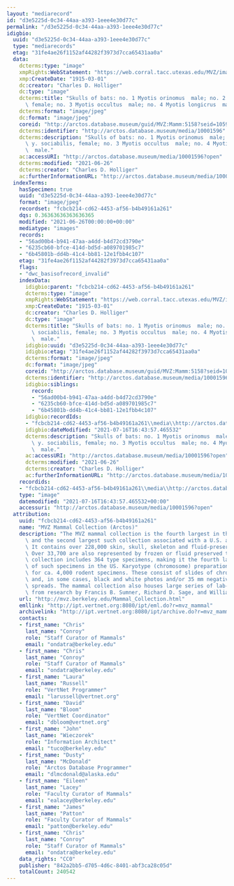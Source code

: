 ```yaml
---
layout: "mediarecord"
id: "d3e5225d-0c34-44aa-a393-1eee4e30d77c"
permalink: "/d3e5225d-0c34-44aa-a393-1eee4e30d77c"
idigbio:
  uuid: "d3e5225d-0c34-44aa-a393-1eee4e30d77c"
  type: "mediarecords"
  etag: "31fe4ae26f1152af44282f3973d7cca65431aa0a"
  data:
    dcterms:type: "image"
    xmpRights:WebStatement: "https://web.corral.tacc.utexas.edu/MVZ/images/MVZ_img/cards/jpg/img_card_1487.jpg"
    xmp:CreateDate: "1915-03-01"
    dc:creator: "Charles D. Holliger"
    dc:type: "image"
    dcterms:title: "Skulls of bats: no. 1 Myotis orinomus  male; no. 2 Myotis y. sociabilis,\
      \ female; no. 3 Myotis occultus  male; no. 4 Myotis longicrus  male."
    dcterms:format: "image/jpeg"
    dc:format: "image/jpeg"
    coreid: "http://arctos.database.museum/guid/MVZ:Mamm:5158?seid=1059477"
    dcterms:identifier: "http://arctos.database.museum/media/10001596"
    dcterms:description: "Skulls of bats: no. 1 Myotis orinomus  male; no. 2 Myotis\
      \ y. sociabilis, female; no. 3 Myotis occultus  male; no. 4 Myotis longicrus\
      \  male."
    ac:accessURI: "http://arctos.database.museum/media/10001596?open"
    dcterms:modified: "2021-06-26"
    dcterms:creator: "Charles D. Holliger"
    ac:furtherInformationURL: "http://arctos.database.museum/media/10001596"
  indexTerms:
    hasSpecimen: true
    uuid: "d3e5225d-0c34-44aa-a393-1eee4e30d77c"
    format: "image/jpeg"
    recordset: "fcbcb214-cd62-4453-af56-b4b49161a261"
    dqs: 0.36363636363636365
    modified: "2021-06-26T00:00:00+00:00"
    mediatype: "images"
    records:
    - "56ad00b4-b941-47aa-a4dd-b4d72cd3790e"
    - "6235cb60-bfce-414d-bd5d-a089701985c7"
    - "6b45801b-dd4b-41c4-bb81-12e1fbb4c107"
    etag: "31fe4ae26f1152af44282f3973d7cca65431aa0a"
    flags:
    - "dwc_basisofrecord_invalid"
    indexData:
      idigbio:parent: "fcbcb214-cd62-4453-af56-b4b49161a261"
      dcterms:type: "image"
      xmpRights:WebStatement: "https://web.corral.tacc.utexas.edu/MVZ/images/MVZ_img/cards/jpg/img_card_1487.jpg"
      xmp:CreateDate: "1915-03-01"
      dc:creator: "Charles D. Holliger"
      dc:type: "image"
      dcterms:title: "Skulls of bats: no. 1 Myotis orinomus  male; no. 2 Myotis y.\
        \ sociabilis, female; no. 3 Myotis occultus  male; no. 4 Myotis longicrus\
        \  male."
      idigbio:uuid: "d3e5225d-0c34-44aa-a393-1eee4e30d77c"
      idigbio:etag: "31fe4ae26f1152af44282f3973d7cca65431aa0a"
      dcterms:format: "image/jpeg"
      dc:format: "image/jpeg"
      coreid: "http://arctos.database.museum/guid/MVZ:Mamm:5158?seid=1059477"
      dcterms:identifier: "http://arctos.database.museum/media/10001596"
      idigbio:siblings:
        record:
        - "56ad00b4-b941-47aa-a4dd-b4d72cd3790e"
        - "6235cb60-bfce-414d-bd5d-a089701985c7"
        - "6b45801b-dd4b-41c4-bb81-12e1fbb4c107"
      idigbio:recordIds:
      - "fcbcb214-cd62-4453-af56-b4b49161a261\\media\\http://arctos.database.museum/media/10001596"
      idigbio:dateModified: "2021-07-16T16:43:57.465532"
      dcterms:description: "Skulls of bats: no. 1 Myotis orinomus  male; no. 2 Myotis\
        \ y. sociabilis, female; no. 3 Myotis occultus  male; no. 4 Myotis longicrus\
        \  male."
      ac:accessURI: "http://arctos.database.museum/media/10001596?open"
      dcterms:modified: "2021-06-26"
      dcterms:creator: "Charles D. Holliger"
      ac:furtherInformationURL: "http://arctos.database.museum/media/10001596"
    recordids:
    - "fcbcb214-cd62-4453-af56-b4b49161a261\\media\\http://arctos.database.museum/media/10001596"
    type: "image"
    datemodified: "2021-07-16T16:43:57.465532+00:00"
    accessuri: "http://arctos.database.museum/media/10001596?open"
  attribution:
    uuid: "fcbcb214-cd62-4453-af56-b4b49161a261"
    name: "MVZ Mammal Collection (Arctos)"
    description: "The MVZ mammal collection is the fourth largest in the United States\
      \ and the second largest such collection associated with a U.S. academic institution.\
      \ It contains over 228,000 skin, skull, skeleton and fluid-preserved specimens.\
      \ Over 33,700 are also represented by frozen or fluid preserved tissues. The\
      \ collection includes 364 type specimens, making it the fourth largest collection\
      \ of such specimens in the US. Karyotype (chromosome) preparations are available\
      \ for ca. 4,000 rodent specimens. These consist of slides of chromosome preparations\
      \ and, in some cases, black and white photos and/or 35 mm negatives of chromosome\
      \ spreads. The mammal collection also houses large series of lab-raised specimens\
      \ from research by Francis B. Sumner, Richard D. Sage, and William Z. Lidicker."
    url: "http://mvz.berkeley.edu/Mammal_Collection.html"
    emllink: "http://ipt.vertnet.org:8080/ipt/eml.do?r=mvz_mammal"
    archivelink: "http://ipt.vertnet.org:8080/ipt/archive.do?r=mvz_mammal"
    contacts:
    - first_name: "Chris"
      last_name: "Conroy"
      role: "Staff Curator of Mammals"
      email: "ondatra@berkeley.edu"
    - first_name: "Chris"
      last_name: "Conroy"
      role: "Staff Curator of Mammals"
      email: "ondatra@berkeley.edu"
    - first_name: "Laura"
      last_name: "Russell"
      role: "VertNet Programmer"
      email: "larussell@vertnet.org"
    - first_name: "David"
      last_name: "Bloom"
      role: "VertNet Coordinator"
      email: "dbloom@vertnet.org"
    - first_name: "John"
      last_name: "Wieczorek"
      role: "Information Architect"
      email: "tuco@berkeley.edu"
    - first_name: "Dusty"
      last_name: "McDonald"
      role: "Arctos Database Programmer"
      email: "dlmcdonald@alaska.edu"
    - first_name: "Eileen"
      last_name: "Lacey"
      role: "Faculty Curator of Mammals"
      email: "ealacey@berkeley.edu"
    - first_name: "James"
      last_name: "Patton"
      role: "Faculty Curator of Mammals"
      email: "patton@berkeley.edu"
    - first_name: "Chris"
      last_name: "Conroy"
      role: "Staff Curator of Mammals"
      email: "ondatra@berkeley.edu"
    data_rights: "CC0"
    publisher: "842a2bb5-d705-4d6c-8401-abf3ca28c05d"
    totalCount: 240542
---
```

